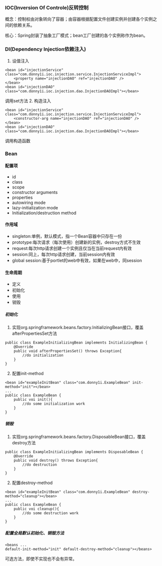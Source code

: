 ### IOC(Inversion Of Controle)反转控制
概念：控制权由对象转向了容器；由容器根据配置文件创建实例并创建各个实例之间的依赖关系。

核心：Spring封装了抽象工厂模式；bean工厂创建的各个实例称作为bean。
### DI(Dependency Injection依赖注入)
1. 设值注入
```
<bean id="injectionService" class="com.donny1i.ioc.injection.service.InjectionServiceImpl">
    <property name="injectionDAO" ref="injectionDAO" />
</bean>
<bean id="injectionDAO" class="com.donny1i.ioc.injection.dao.InjectionDAOImpl"></bean>
```
调用set方法
2. 构造注入
```
<bean id="injectionService" class="com.donny1i.ioc.injection.service.InjectionServiceImpl">
    <constructor-arg name="injectionDAO" ref="injectionDAO" />
</bean>
<bean id="injectionDAO" class="com.donny1i.ioc.injection.dao.InjectionDAOImpl"></bean>
```
调用构造函数
### Bean
#### 配置项
- id
- class
- scope
- constructor arguments
- properties
- autowiring mode
- lazy-initialization mode
- Initialization/destruction method
#### 作用域
- singleton:单例，默认模式，指一个Bean容器中只存在一份
- prototype:每次请求（每次使用）创建新的实例，destroy方式不生效
- request:每次http请求创建一个实例且仅当在当前request内有效
- session:同上，每次http请求创建，当前session内有效
- global session:基于portlet的web中有效，如果在web中，同session
#### 生命周期
- 定义
- 初始化
- 使用
- 销毁

##### 初始化
1. 实现org.springframework.beans.factory.InitializingBean接口，覆盖afterPropertiesSet方法
```
public class ExampleInitializingBean implements InitializingBean {
    @Override
    public void afterPropertiesSet() throws Exception{
        //do initialization
    }
}
```
2. 配置init-method

```
<bean id="exampleInitBean" class="com.donny1i.ExampleBean" init-method="init"></bean>
...
public class ExampleBean {
    public voi init(){
        //do some initialization work
    }
}
```
##### 销毁
1. 实现org.springframework.beans.factory.DisposableBean接口，覆盖destroy方法
```
public class ExampleInitializingBean implements DisposableBean {
    @Override
    public void destroy() throws Exception{
        //do destruction
    }
}
```
2. 配置destroy-method
```
<bean id="exampleInitBean" class="com.donny1i.ExampleBean" destroy-method="cleanup"></bean>
...
public class ExampleBean {
    public voi cleanup(){
        //do some destruction work
    }
}
```
##### 配置全局默认初始化、销毁方法
```
<beans ...
default-init-method="init" default-destroy-method="cleanup"></beans>
```
可选方法，即使不实现也不会有异常。
